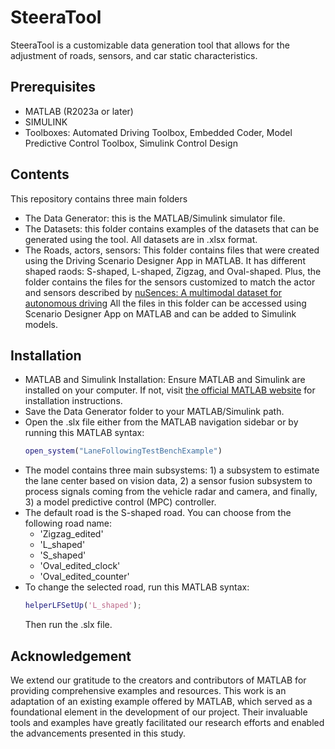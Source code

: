 # SteeraTool
SteeraTool is a customizable data generation tool that allows for the adjustment of roads, sensors, and car static characteristics.

## Prerequisites
- MATLAB (R2023a or later)
- SIMULINK
- Toolboxes: Automated Driving Toolbox, 
              Embedded Coder, 
              Model Predictive Control Toolbox, 
              Simulink Control Design
## Contents
This repository contains three main folders 
- The Data Generator: this is the MATLAB/Simulink simulator file.
- The Datasets: this folder contains examples of the datasets that can be generated using the tool. All datasets are in .xlsx format.
- The Roads, actors, sensors: This folder contains files that were created using the Driving Scenario Designer App in MATLAB. It has different shaped raods: S-shaped, L-shaped, Zigzag, and Oval-shaped. Plus, the folder contains the files for the sensors customized to match the actor and sensors described by [nuSences: A multimodal dataset for autonomous driving](https://arxiv.org/pdf/1903.11027v5.pdf) All the files in this folder can be accessed using Scenario Designer App on MATLAB and can be added to Simulink models.

## Installation
- MATLAB and Simulink Installation: Ensure MATLAB and Simulink are installed on your computer. If not, visit [the official MATLAB website](https://www.mathworks.com/) for installation instructions.
- Save the Data Generator folder to your MATLAB/Simulink path.
- Open the .slx file either from the MATLAB navigation sidebar or by running this MATLAB syntax:
  ```Matlab
  open_system("LaneFollowingTestBenchExample")
  ```
- The model contains three main subsystems: 1) a subsystem to estimate the lane center based on vision data, 2) a sensor fusion subsystem to process signals coming from the vehicle radar and camera, and finally, 3) a model predictive control (MPC) controller.
- The default road is the S-shaped road. You can choose from the following road name:
    - 'Zigzag_edited'
    - 'L_shaped'
    - 'S_shaped'
    - 'Oval_edited_clock'
    - 'Oval_edited_counter'
- To change the selected road, run this MATLAB syntax:
    ```Matlab
    helperLFSetUp('L_shaped');
    ```
    Then run the .slx file.

## Acknowledgement 
We extend our gratitude to the creators and contributors of MATLAB for providing comprehensive examples and resources. This work is an adaptation of an existing example offered by MATLAB, which served as a foundational element in the development of our project. Their invaluable tools and examples have greatly facilitated our research efforts and enabled the advancements presented in this study.

